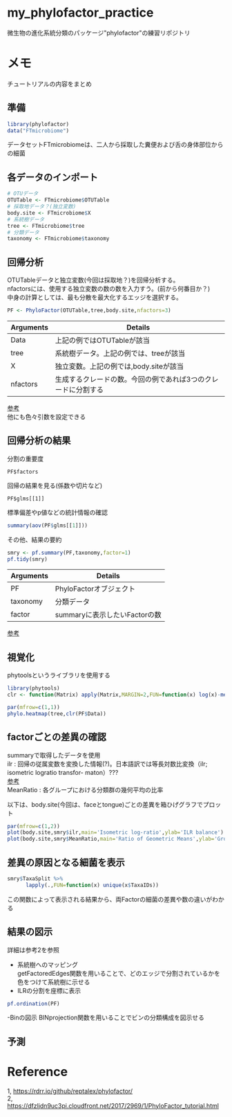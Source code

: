 # my_phylofactor_practice
微生物の進化系統分類のパッケージ"phylofactor"の練習リポジトリ

# メモ
チュートリアルの内容をまとめ  

## 準備
```R
library(phylofactor)
data("FTmicrobiome")
```
データセットFTmicrobiomeは、二人から採取した糞便および舌の身体部位からの細菌  

## 各データのインポート
```R
# OTUデータ
OTUTable <- FTmicrobiome$OTUTable
# 採取地データ？(独立変数)
body.site <- FTmicrobiome$X
# 系統樹データ
tree <- FTmicrobiome$tree
# 分類データ
taxonomy <- FTmicrobiome$taxonomy
```

## 回帰分析  
OTUTableデータと独立変数(今回は採取地？)を回帰分析する。  
nfactorsには、使用する独立変数の数の数を入力すう。(前から何番目か？)  
中身の計算としては、最も分散を最大化するエッジを選択する。  
```R
PF <- PhyloFactor(OTUTable,tree,body.site,nfactors=3)
```
|  Arguments  |  Details  |
| ---- | ---- |
|  Data  |  上記の例ではOTUTableが該当  |
|  tree  |  系統樹データ。上記の例では、treeが該当  |
|   X    | 独立変数。上記の例では,body.siteが該当|
|  nfactors | 生成するクレードの数。今回の例であれば3つのクレードに分割する|  

[参考](https://rdrr.io/github/reptalex/phylofactor/man/PhyloFactor.html)  
他にも色々引数を設定できる

## 回帰分析の結果  
分割の重要度  
```
PF$factors
```
回帰の結果を見る(係数や切片など)  
```
PF$glms[[1]]
```
標準偏差やp値などの統計情報の確認  
```R
summary(aov(PF$glms[[1]]))  
```
その他、結果の要約  
```R
smry <- pf.summary(PF,taxonomy,factor=1)
pf.tidy(smry)
```

|  Arguments  |  Details  |
| ---- | ---- |
|  PF  |  PhyloFactorオブジェクト  |
|  taxonomy  |  分類データ  |
|   factor    | summaryに表示したいFactorの数| 

[参考](https://rdrr.io/github/reptalex/phylofactor/man/pf.summary.html)  

## 視覚化
phytoolsというライブラリを使用する  
```R
library(phytools)
clr <- function(Matrix) apply(Matrix,MARGIN=2,FUN=function(x) log(x)-mean(log(x)))

par(mfrow=c(1,1))
phylo.heatmap(tree,clr(PF$Data))
```

## factorごとの差異の確認
summaryで取得したデータを使用  
ilr : 回帰の従属変数を変換した情報(?)。日本語訳では等長対数比変換（ilr; isometric logratio transfor- maton）???  
[参考](https://rdrr.io/github/reptalex/phylofactor/man/ilrvec.html)  
MeanRatio : 各グループにおける分類群の幾何平均の比率  

以下は、body.site(今回は、faceとtongue)ごとの差異を箱ひげグラフでプロット　　
```R
par(mfrow=c(1,2))
plot(body.site,smry$ilr,main='Isometric log-ratio',ylab='ILR balance')
plot(body.site,smry$MeanRatio,main='Ratio of Geometric Means',ylab='Group1/Group2')
```

## 差異の原因となる細菌を表示
```R
smry$TaxaSplit %>%
      lapply(.,FUN=function(x) unique(x$TaxaIDs))
```
この関数によって表示される結果から、両Factorの細菌の差異や数の違いがわかる  

## 結果の図示
詳細は参考2を参照  
- 系統樹へのマッピング  
getFactoredEdges関数を用いることで、どのエッジで分割されているかを色をつけて系統樹に示せる  
- ILRの分割を座標に表示  
```R
pf.ordination(PF)
```
-Binの図示
BINprojection関数を用いることでビンの分類構成を図示せる

## 予測


# Reference  
1, https://rdrr.io/github/reptalex/phylofactor/  
2, https://dfzljdn9uc3pi.cloudfront.net/2017/2969/1/PhyloFactor_tutorial.html
